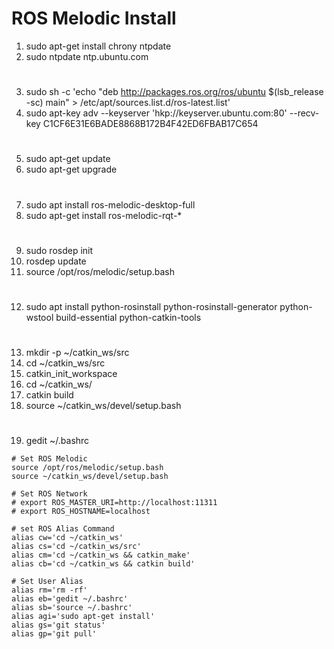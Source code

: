 # ROS Melodic Install
1. sudo apt-get install chrony ntpdate
2. sudo ntpdate ntp.ubuntu.com
#
3. sudo sh -c 'echo "deb http://packages.ros.org/ros/ubuntu $(lsb_release -sc) main" > /etc/apt/sources.list.d/ros-latest.list'
4. sudo apt-key adv --keyserver 'hkp://keyserver.ubuntu.com:80' --recv-key C1CF6E31E6BADE8868B172B4F42ED6FBAB17C654
#
5. sudo apt-get update
6. sudo apt-get upgrade
#
7. sudo apt install ros-melodic-desktop-full
8. sudo apt-get install ros-melodic-rqt-*
#
9. sudo rosdep init
10. rosdep update
11. source /opt/ros/melodic/setup.bash
#
12. sudo apt install python-rosinstall python-rosinstall-generator python-wstool build-essential python-catkin-tools
#
13. mkdir -p ~/catkin_ws/src
14. cd ~/catkin_ws/src
15. catkin_init_workspace
16. cd ~/catkin_ws/
17. catkin build
18. source ~/catkin_ws/devel/setup.bash
#
19. gedit ~/.bashrc
```
# Set ROS Melodic
source /opt/ros/melodic/setup.bash
source ~/catkin_ws/devel/setup.bash

# Set ROS Network
# export ROS_MASTER_URI=http://localhost:11311
# export ROS_HOSTNAME=localhost

# set ROS Alias Command
alias cw='cd ~/catkin_ws'
alias cs='cd ~/catkin_ws/src'
alias cm='cd ~/catkin_ws && catkin_make'
alias cb='cd ~/catkin_ws && catkin build'

# Set User Alias
alias rm='rm -rf'
alias eb='gedit ~/.bashrc' 
alias sb='source ~/.bashrc'
alias agi='sudo apt-get install'  
alias gs='git status'  
alias gp='git pull'
```


